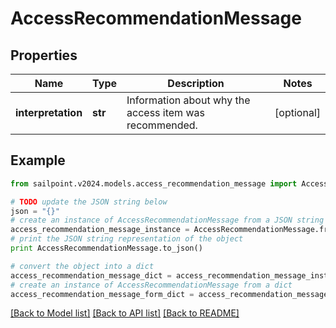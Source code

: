 # AccessRecommendationMessage


## Properties

Name | Type | Description | Notes
------------ | ------------- | ------------- | -------------
**interpretation** | **str** | Information about why the access item was recommended. | [optional] 

## Example

```python
from sailpoint.v2024.models.access_recommendation_message import AccessRecommendationMessage

# TODO update the JSON string below
json = "{}"
# create an instance of AccessRecommendationMessage from a JSON string
access_recommendation_message_instance = AccessRecommendationMessage.from_json(json)
# print the JSON string representation of the object
print AccessRecommendationMessage.to_json()

# convert the object into a dict
access_recommendation_message_dict = access_recommendation_message_instance.to_dict()
# create an instance of AccessRecommendationMessage from a dict
access_recommendation_message_form_dict = access_recommendation_message.from_dict(access_recommendation_message_dict)
```
[[Back to Model list]](../README.md#documentation-for-models) [[Back to API list]](../README.md#documentation-for-api-endpoints) [[Back to README]](../README.md)


